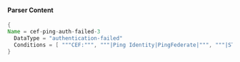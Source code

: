 #### Parser Content
```Java
{
Name = cef-ping-auth-failed-3
  DataType = "authentication-failed"
  Conditions = [ """CEF:""", """|Ping Identity|PingFederate|""", """|STS|STS|""", """msg=failure""" ]
}
```